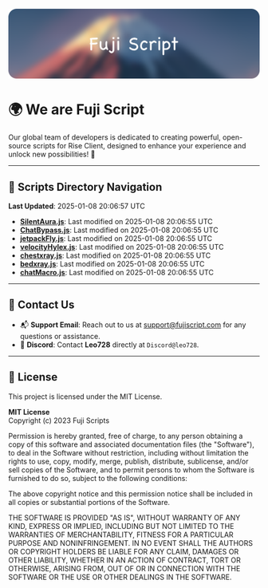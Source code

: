 ![Banner](.github/b.webp)

# 🌍 **We are Fuji Script**

Our global team of developers is dedicated to creating powerful, open-source scripts for Rise Client, designed to enhance your experience and unlock new possibilities! 🌟

---
<!-- SCRIPTS_NAVIGATION_START -->
## 📂 **Scripts Directory Navigation**

**Last Updated**: 2025-01-08 20:06:57 UTC

- **[SilentAura.js](scripts/SilentAura.js)**: Last modified on 2025-01-08 20:06:55 UTC
- **[ChatBypass.js](scripts/ChatBypass.js)**: Last modified on 2025-01-08 20:06:55 UTC
- **[jetpackFly.js](scripts/jetpackFly.js)**: Last modified on 2025-01-08 20:06:55 UTC
- **[velocityHylex.js](scripts/velocityHylex.js)**: Last modified on 2025-01-08 20:06:55 UTC
- **[chestxray.js](scripts/chestxray.js)**: Last modified on 2025-01-08 20:06:55 UTC
- **[bedxray.js](scripts/bedxray.js)**: Last modified on 2025-01-08 20:06:55 UTC
- **[chatMacro.js](scripts/chatMacro.js)**: Last modified on 2025-01-08 20:06:55 UTC

<!-- SCRIPTS_NAVIGATION_END -->

---

## 💬 **Contact Us**  
- 📬 **Support Email**: Reach out to us at [support@fujiscript.com](mailto:support@fujiscript.com) for any questions or assistance.  
- 💬 **Discord**: Contact **Leo728** directly at `Discord@leo728`.

---

## 📜 **License**

This project is licensed under the MIT License.  

**MIT License**  
Copyright (c) 2023 Fuji Scripts  

Permission is hereby granted, free of charge, to any person obtaining a copy of this software and associated documentation files (the "Software"), to deal in the Software without restriction, including without limitation the rights to use, copy, modify, merge, publish, distribute, sublicense, and/or sell copies of the Software, and to permit persons to whom the Software is furnished to do so, subject to the following conditions:  

The above copyright notice and this permission notice shall be included in all copies or substantial portions of the Software.  

THE SOFTWARE IS PROVIDED "AS IS", WITHOUT WARRANTY OF ANY KIND, EXPRESS OR IMPLIED, INCLUDING BUT NOT LIMITED TO THE WARRANTIES OF MERCHANTABILITY, FITNESS FOR A PARTICULAR PURPOSE AND NONINFRINGEMENT. IN NO EVENT SHALL THE AUTHORS OR COPYRIGHT HOLDERS BE LIABLE FOR ANY CLAIM, DAMAGES OR OTHER LIABILITY, WHETHER IN AN ACTION OF CONTRACT, TORT OR OTHERWISE, ARISING FROM, OUT OF OR IN CONNECTION WITH THE SOFTWARE OR THE USE OR OTHER DEALINGS IN THE SOFTWARE.  
